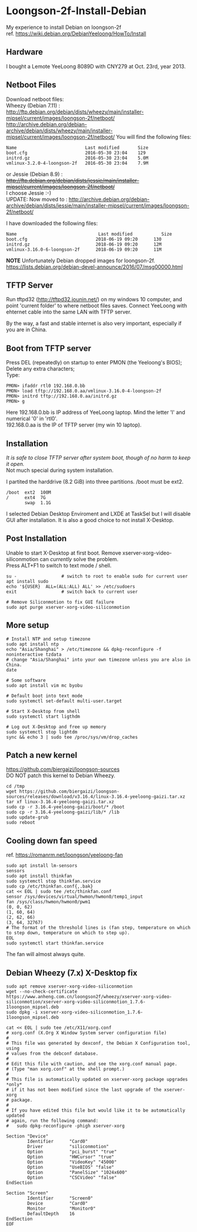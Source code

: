 # Loongson-2f-Install-Debian
My experience to install Debian on loongson-2f  
ref. https://wiki.debian.org/DebianYeeloong/HowTo/Install  

## Hardware
I bought a Lemote YeeLoong 8089D with CNY279 at Oct. 23rd, year 2013.  

## Netboot Files
Download netboot files:  
Wheezy (Debian 7.11) : http://ftp.debian.org/debian/dists/wheezy/main/installer-mipsel/current/images/loongson-2f/netboot/  
http://archive.debian.org/debian-archive/debian/dists/wheezy/main/installer-mipsel/current/images/loongson-2f/netboot/
You will find the following files:
```
Name                          Last modified       Size
boot.cfg                      2016-05-30 23:04    129
initrd.gz                     2016-05-30 23:04    5.0M
vmlinux-3.2.0-4-loongson-2f   2016-05-30 23:04    7.9M
```

or
Jessie (Debian 8.9)  : ~~http://ftp.debian.org/debian/dists/jessie/main/installer-mipsel/current/images/loongson-2f/netboot/~~  
I choose Jessie :-)  
UPDATE: Now moved to : http://archive.debian.org/debian-archive/debian/dists/jessie/main/installer-mipsel/current/images/loongson-2f/netboot/

I have downloaded the following files:
```
Name	                           Last modified	       Size
boot.cfg                          2018-06-19 09:20      130
initrd.gz                         2018-06-19 09:20      12M
vmlinux-3.16.0-6-loongson-2f      2018-06-19 09:20      11M
```

**NOTE** Unfortunately Debian dropped images for loongson-2f. https://lists.debian.org/debian-devel-announce/2016/07/msg00000.html 

## TFTP Server
Run tftpd32 (http://tftpd32.jounin.net/) on my windows 10 computer, and point 'current folder' to where netboot files saves. 
Connect YeeLoong with ehternet cable into the same LAN with TFTP server.  

By the way, a fast and stable internet is also very important, especially if you are in China.  

## Boot from TFTP server
Press DEL (repeatedly) on startup to enter PMON (the Yeeloong's BIOS);  
Delete any extra characters;  
Type:  
```
PMON> ifaddr rtl0 192.168.0.bb
PMON> load tftp://192.168.0.aa/vmlinux-3.16.0-4-loongson-2f
PMON> initrd tftp://192.168.0.aa/initrd.gz
PMON> g
```
Here 192.168.0.bb is IP address of YeeLoong laptop. Mind the letter 'l' and numerical '0' in 'rtl0'.  
192.168.0.aa is the IP of TFTP server (my win 10 laptop).  

## Installation 
*It is safe to close TFTP server after system boot, though of no harm to keep it open.*  
Not much special during system installation.  

I partited the harddrive (8.2 GiB) into three partitions. /boot must be ext2.    
```
/boot  ext2  100M
/      ext4  7G
       swap  1.1G
```

I selected Debian Desktop Enviroment and LXDE at TaskSel but I will disable GUI after installation. It is also a good choice to not install X-Desktop.  


## Post Installation  
Unable to start X-Desktop at first boot. Remove xserver-xorg-video-siliconmotion can *currently* solve the problem.  
Press ALT+F1 to switch to text mode / shell.  

```
su -                 # switch to root to enable sudo for current user
apt install sudo
echo '${USER}  ALL=(ALL:ALL) ALL' >> /etc/sudoers
exit                 # switch back to current user

# Remove Siliconmotion to fix GUI failure
sudo apt purge xserver-xorg-video-siliconmotion
```

## More setup
```
# Install NTP and setup timezone
sudo apt install ntp
echo "Asia/Shanghai" > /etc/timezone && dpkg-reconfigure -f noninteractive tzdata
# change "Asia/Shanghai" into your own timezone unless you are also in China. 
date

# Some software
sudo apt install vim mc byobu

# Default boot into text mode 
sudo systemctl set-default multi-user.target

# Start X-Desktop from shell
sudo systemctl start ligthdm

# Log out X-Desktop and free up memory
sudo systemctl stop lightdm
sync && echo 3 | sudo tee /proc/sys/vm/drop_caches
```

## Patch a new kernel 
https://github.com/biergaizi/loongson-sources  
DO NOT patch this kernel to Debian Wheezy.  
```
cd /tmp
wget https://github.com/biergaizi/loongson-sources/releases/download/v3.16.4/linux-3.16.4-yeeloong-gaizi.tar.xz 
tar xf linux-3.16.4-yeeloong-gaizi.tar.xz
sudo cp -r 3.16.4-yeeloong-gaizi/boot/* /boot
sudo cp -r 3.16.4-yeeloong-gaizi/lib/* /lib
sudo update-grub
sudo reboot
```

## Cooling down fan speed
ref. https://romanrm.net/loongson/yeeloong-fan  
```
sudo apt install lm-sensors 
sensors
sudo apt install thinkfan
sudo systemctl stop thinkfan.service
sudo cp /etc/thinkfan.conf{,.bak}
cat << EOL | sudo tee /etc/thinkfan.conf
sensor /sys/devices/virtual/hwmon/hwmon0/temp1_input
fan /sys/class/hwmon/hwmon0/pwm1
(0, 0, 62)
(1, 60, 64)
(2, 62, 66)
(3, 64, 32767)
# The format of the threshold lines is (fan step, temperature on which to step down, temperature on which to step up).
EOL
sudo systemctl start thinkfan.service
```
The fan will almost always quite.  

## Debian Wheezy (7.x) X-Desktop fix
```
sudo apt remove xserver-xorg-video-siliconmotion
wget --no-check-certificate https://www.anheng.com.cn/loongson2f/wheezy/xserver-xorg-video-siliconmotion/xserver-xorg-video-siliconmotion_1.7.6-1loongson_mipsel.deb
sudo dpkg -i xserver-xorg-video-siliconmotion_1.7.6-1loongson_mipsel.deb

cat << EOL | sudo tee /etc/X11/xorg.conf
# xorg.conf (X.Org X Window System server configuration file)  
#  
# This file was generated by dexconf, the Debian X Configuration tool, using  
# values from the debconf database.  
#  
# Edit this file with caution, and see the xorg.conf manual page.  
# (Type "man xorg.conf" at the shell prompt.)  
#  
# This file is automatically updated on xserver-xorg package upgrades *only*  
# if it has not been modified since the last upgrade of the xserver-xorg  
# package.  
#  
# If you have edited this file but would like it to be automatically updated  
# again, run the following command:  
#   sudo dpkg-reconfigure -phigh xserver-xorg  
  
Section "Device"  
        Identifier      "Card0"  
        Driver          "siliconmotion"  
        Option          "pci_burst" "true"  
        Option          "HWCursor" "true"  
        Option          "VideoKey" "45000"  
        Option          "UseBIOS" "false"  
        Option          "PanelSize" "1024x600"  
        Option          "CSCVideo" "false"  
EndSection  
  
Section "Screen"  
        Identifier      "Screen0"  
        Device          "Card0"  
        Monitor         "Monitor0"  
        DefaultDepth    16  
EndSection  
EOF

```
